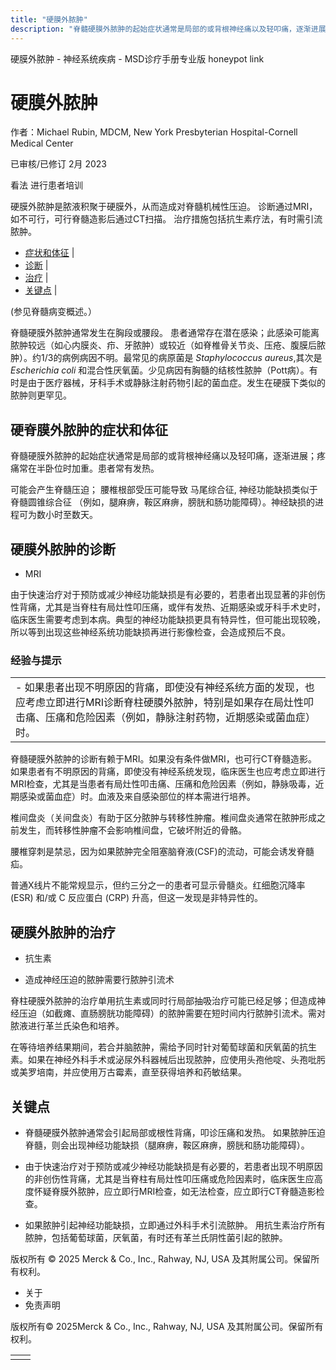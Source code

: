 ```yaml
---
title: "硬膜外脓肿"
description: "脊髓硬膜外脓肿的起始症状通常是局部的或背根神经痛以及轻叩痛，逐渐进展；疼痛常在半卧位时加重。患者常有发热。"
---
```


﻿硬膜外脓肿 \- 神经系统疾病 \- MSD诊疗手册专业版 honeypot link

# 硬膜外脓肿

作者：Michael Rubin, MDCM, New York Presbyterian Hospital-Cornell Medical Center

已审核/已修订 2月 2023

看法 进行患者培训

硬膜外脓肿是脓液积聚于硬膜外，从而造成对脊髓机械性压迫。 诊断通过MRI，如不可行，可行脊髓造影后通过CT扫描。 治疗措施包括抗生素疗法，有时需引流脓肿。

- [症状和体征](#症状和体征_v1046928_zh) \|
- [诊断](#诊断_v1046931_zh) \|
- [治疗](#治疗_v1046938_zh) \|
- [关键点](#关键点_v39505679_zh) \|

(参见脊髓病变概述。）

脊髓硬膜外脓肿通常发生在胸段或腰段。 患者通常存在潜在感染；此感染可能离脓肿较远（如心内膜炎、疖、牙脓肿）或较近（如脊椎骨关节炎、压疮、腹膜后脓肿）。约1/3的病例病因不明。最常见的病原菌是 _Staphylococcus aureus_,其次是 _Escherichia coli_ 和混合性厌氧菌。少见病因有胸髓的结核性脓肿（Pott病）。有时是由于医疗器械，牙科手术或静脉注射药物引起的菌血症。发生在硬膜下类似的脓肿则更罕见。

## 硬脊膜外脓肿的症状和体征

脊髓硬膜外脓肿的起始症状通常是局部的或背根神经痛以及轻叩痛，逐渐进展；疼痛常在半卧位时加重。患者常有发热。

可能会产生脊髓压迫； 腰椎根部受压可能导致 马尾综合征, 神经功能缺损类似于脊髓圆锥综合征 （例如，腿麻痹，鞍区麻痹，膀胱和肠功能障碍）。神经缺损的进程可为数小时至数天。

## 硬膜外脓肿的诊断

- MRI


由于快速治疗对于预防或减少神经功能缺损是有必要的，若患者出现显著的非创伤性背痛，尤其是当脊柱有局灶性叩压痛，或伴有发热、近期感染或牙科手术史时，临床医生需要考虑到本病。典型的神经功能缺损更具有特异性，但可能出现较晚，所以等到出现这些神经系统功能缺损再进行影像检查，会造成预后不良。

### 经验与提示

|     |
| --- |
| - 如果患者出现不明原因的背痛，即使没有神经系统方面的发现，也应考虑立即进行MRI诊断脊柱硬膜外脓肿，特别是如果存在局灶性叩击痛、压痛和危险因素（例如，静脉注射药物，近期感染或菌血症）时。 |

脊髓硬膜外脓肿的诊断有赖于MRI。如果没有条件做MRI，也可行CT脊髓造影。 如果患者有不明原因的背痛，即使没有神经系统发现，临床医生也应考虑立即进行MRI检查，尤其是当患者有局灶性叩击痛、压痛和危险因素（例如，静脉吸毒，近期感染或菌血症）时。血液及来自感染部位的样本需进行培养。

椎间盘炎（关间盘炎）有助于区分脓肿与转移性肿瘤。椎间盘炎通常在脓肿形成之前发生，而转移性肿瘤不会影响椎间盘，它破坏附近的骨骼。

腰椎穿刺是禁忌，因为如果脓肿完全阻塞脑脊液(CSF)的流动，可能会诱发脊髓疝。

普通X线片不能常规显示，但约三分之一的患者可显示骨髓炎。红细胞沉降率 (ESR) 和/或 C 反应蛋白 (CRP) 升高，但这一发现是非特异性的。

## 硬膜外脓肿的治疗

- 抗生素

- 造成神经压迫的脓肿需要行脓肿引流术


脊柱硬膜外脓肿的治疗单用抗生素或同时行局部抽吸治疗可能已经足够；但造成神经压迫（如截瘫、直肠膀胱功能障碍）的脓肿需要在短时间内行脓肿引流术。需对脓液进行革兰氏染色和培养。

在等待培养结果期间，若合并脑脓肿，需给予同时针对葡萄球菌和厌氧菌的抗生素。如果在神经外科手术或泌尿外科器械后出现脓肿，应使用头孢他啶、头孢吡肟或美罗培南，并应使用万古霉素，直至获得培养和药敏结果。

## 关键点

- 脊髓硬膜外脓肿通常会引起局部或根性背痛，叩诊压痛和发热。 如果脓肿压迫脊髓，则会出现神经功能缺损（腿麻痹，鞍区麻痹，膀胱和肠功能障碍）。

- 由于快速治疗对于预防或减少神经功能缺损是有必要的，若患者出现不明原因的非创伤性背痛，尤其是当脊柱有局灶性叩压痛或危险因素时，临床医生应高度怀疑脊膜外脓肿，应立即行MRI检查，如无法检查，应立即行CT脊髓造影检查。

- 如果脓肿引起神经功能缺损，立即通过外科手术引流脓肿。 用抗生素治疗所有脓肿，包括葡萄球菌，厌氧菌，有时还有革兰氏阴性菌引起的脓肿。




版权所有 © 2025
Merck & Co., Inc., Rahway, NJ, USA 及其附属公司。保留所有权利。

- 关于
- 免责声明

版权所有© 2025Merck & Co., Inc., Rahway, NJ, USA 及其附属公司。保留所有权利。

|     |     |
| --- | --- |
|  |  |